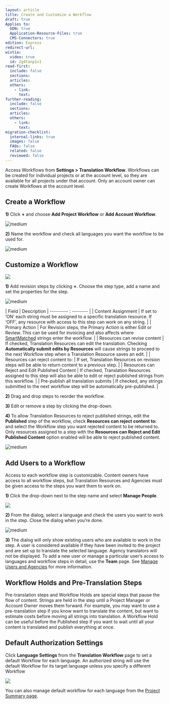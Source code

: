 ```yaml
---
layout: article
title: Create and Customize a Workflow
draft: true
Applies to:
  GDN: true
  Application-Resource-Files: true
  CMS-Connectors: true
edition: Express
redirect-url:
wistia:
  video: true
  id: 2g4tanp1v1
read-first:
  include: false
  sections:
  articles:
  others:
    - link:
      text:
further-reading:
  include: false
  sections:
  articles:
  others:
    - link:
      text:
migration-checklist:
  internal-links: true
  images: false
  FAQs: false
  related: false
  reviewed: false
---
```



Access Workflows from **Settings &gt; Translation Workflow**. Workflows can be created for individual projects or at the account level, so they are available for all projects under that account. Only an account owner can create Workflows at the account level.

## Create a Workflow

**1)** Click **+** and choose **Add Project Workflow** or **Add Account Workflow**.

![medium](/uploads/versions/smartling___translation_workflow---x----674-417x---.png)

**2)** Name the workflow and check all languages you want the workflow to be used for.

![medium](/uploads/versions/smartling___translation_workflow-1---x----577-425x---.png)

## Customize a Workflow

![](/uploads/versions/smartling___translation_workflow-2---x----968-165x---.png)

**1)** Add revision steps by clicking **+**. Choose the step type, add a name and set the properties for the step.

![medium](/uploads/versions/smartling___translation_workflow-3---x----576-551x---.png)

| Field       | Description |
 ---------    : --------    |
| Content Assignment       | If set to ‘ON’ each string must be assigned to a specific translation resource. If ‘OFF’, any resource with access to this step can work on any string. |
| Primary Action       | For Revision steps, the Primary Action is either Edit or Review. This can be used for invoicing and also affects where [SmartMatched](/knowledge-base/articles/smartmatch-settings/) strings enter the workflow. |
| Resources can revise content       | If checked, Translation Resources can edit the translation. Checking **Automatically submit edits by Resources** will cause strings to proceed to the next Workflow step when a Translation Resource saves an edit. |
| Resources can reject content to:       | If set, Translation Resources on revision steps will be able to return content to a previous step. |
| Resources can Reject and Edit Published Content       | If checked, Translation Resources assigned to this step will also be able to edit or reject published strings from this workflow. |
| Pre-publish all translation submits       | If checked, any strings submitted to the next workflow step will be automatically pre-published. |

**2)** Drag and drop steps to reorder the workflow.

**3)** Edit or remove a step by clicking the drop-down.

**4)** To allow Translation Resources to reject published strings, edit the **Published** step of the workflow, check **Resources can reject content to:** and select the Workflow step you want rejected content to be returned to. Only resources assigned to a step with the **Resources can Reject and Edit Published Content** option enabled will be able to reject published content.

![medium](/uploads/versions/smartling___translation_workflow-4---x----576-275x---.png)

## Add Users to a Workflow

Access to each workflow step is customizable. Content owners have access to all workflow steps, but Translation Resources and Agencies must be given access to the steps you want them to work on.

**1)** Click the drop-down next to the step name and select **Manage People**.

![](/uploads/versions/smartling___translation_workflow-5---x----978-307x---.png)

**2)** From the dialog, select a language and check the users you want to work in the step. Close the dialog when you’re done.

![medium](/uploads/versions/smartling___translation_workflow-6---x----576-245x---.png)

**3)** The dialog will only show existing users who are available to work in the step. A user is considered available if they have been invited to the project and are set up to translate the selected language. Agency translators will not be displayed. To add a new user or manage a particular user’s access to languages and workflow steps in detail, use the **Team** page. See [Manage Users and Agencies](/knowledge-base/articles/add-and-manage-users-and-agencies/) for more information.

## Workflow Holds and Pre-Translation Steps

Pre-translation steps and Workflow Holds are special steps that pause the flow of content. Strings are held in the step until a Project Manager or Account Owner moves them forward. For example, you may want to use a pre-translation step if you know want to translate the content, but want to estimate costs before moving all strings into translation. A Workflow Hold can be useful before the Published step if you want to wait until all your content is translated and publish everything at once.

## Default Authorization Settings

Click **Language Settings** from the **Translation Workflow** page to set a default Workflow for each language. An authorized string will use the default Workflow for its target language unless you specify a different Workflow

![](/uploads/versions/smartling___translation_workflow-7---x----1249-497x---.png)

<div class="info">
You can also manage default workflow for each language from the <a href="/knowledge-base/articles/manage-languages-in-a-project/">Project Summary page</a>.
</div>